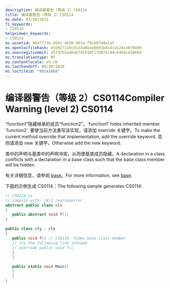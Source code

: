 ```yaml
---
description: 编译器警告（等级 2）CS0114
title: 编译器警告（等级 2）CS0114
ms.date: 07/20/2015
f1_keywords:
- CS0114
helpviewer_keywords:
- CS0114
ms.assetid: 9647772b-d581-4620-981e-f9c607d4a1af
ms.openlocfilehash: dcb927210cb133a0bea8801bdc4ca124ce670499
ms.sourcegitcommit: d579fb5e4b46745fd0f1f8874c94c6469ce58604
ms.translationtype: MT
ms.contentlocale: zh-CN
ms.lasthandoff: 08/30/2020
ms.locfileid: "89141668"
---
```

# <a name="compiler-warning-level-2-cs0114"></a><span data-ttu-id="57270-103">编译器警告（等级 2）CS0114</span><span class="sxs-lookup"><span data-stu-id="57270-103">Compiler Warning (level 2) CS0114</span></span>
<span data-ttu-id="57270-104">“function1”隐藏继承的成员“function2”。</span><span class="sxs-lookup"><span data-stu-id="57270-104">'function1' hides inherited member 'function2'.</span></span> <span data-ttu-id="57270-105">要使当前方法重写该实现，请添加 override 关键字。</span><span class="sxs-lookup"><span data-stu-id="57270-105">To make the current method override that implementation, add the override keyword.</span></span> <span data-ttu-id="57270-106">否则请添加 new 关键字。</span><span class="sxs-lookup"><span data-stu-id="57270-106">Otherwise add the new keyword.</span></span>  
  
 <span data-ttu-id="57270-107">类中的声明与基类中的声明冲突，从而使基类成员隐藏。</span><span class="sxs-lookup"><span data-stu-id="57270-107">A declaration in a class conflicts with a declaration in a base class such that the base class member will be hidden.</span></span>  
  
 <span data-ttu-id="57270-108">有关详细信息，请参阅 [base](../language-reference/keywords/base.md)。</span><span class="sxs-lookup"><span data-stu-id="57270-108">For more information, see [base](../language-reference/keywords/base.md).</span></span>  
  
 <span data-ttu-id="57270-109">下面的示例生成 CS0114：</span><span class="sxs-lookup"><span data-stu-id="57270-109">The following sample generates CS0114:</span></span>  
  
```csharp  
// CS0114.cs  
// compile with: /W:2 /warnaserror  
abstract public class clx  
{  
   public abstract void f();  
}  
  
public class cly : clx  
{  
   public void f() // CS0114, hides base class member  
   // try the following line instead  
   // override public void f()  
   {  
   }  
  
   public static void Main()  
   {  
   }  
}  
```
